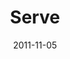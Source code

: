 ---
layout: message
category: message
series: "The Strong Challenge"
title: "Serve"
date: 2011-11-05
audio-description: "Service is a one-two punch to our hearts and our hands—it makes us strong by pulling us away from our own selfish ambitions, and toward the
needs of others. And the more we serve, the more opportunity we have to understand God’s
abundant, generous love."
audio: "http://www.crossroads.net/players/media/hq/strong_05.mp3"
audio-title: "Serve"
audio-duration: "36&#58;10"
program-description: "Strong Challenge - Serve (Program)"
program: "http://www.crossroads.net/players/media/hq/11_05-06_11STRONGProgram.pdf"
program-title: "Serve (Program)"
video-description: "Service is a one-two punch to our hearts and our hands—it makes us strong by pulling us away from our own selfish ambitions, and toward the needs of others. And the more we serve, the more opportunity we have to understand God’s abundant, generous love."
video-title: "Serve"
video: "https://s3.amazonaws.com/crossroadsvideomessages/strong_05.mp4"
---